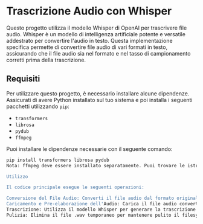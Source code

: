 # Trascrizione Audio con Whisper

Questo progetto utilizza il modello Whisper di OpenAI per trascrivere file audio. Whisper è un modello di intelligenza artificiale potente e versatile addestrato per convertire l'audio in testo. Questa implementazione specifica permette di convertire file audio di vari formati in testo, assicurando che il file audio sia nel formato e nel tasso di campionamento corretti prima della trascrizione.

## Requisiti

Per utilizzare questo progetto, è necessario installare alcune dipendenze. Assicurati di avere Python installato sul tuo sistema e poi installa i seguenti pacchetti utilizzando `pip`:

- `transformers`
- `librosa`
- `pydub`
- `ffmpeg`

Puoi installare le dipendenze necessarie con il seguente comando:

```bash
pip install transformers librosa pydub
Nota: ffmpeg deve essere installato separatamente. Puoi trovare le istruzioni per l'installazione su FFmpeg.org.

Utilizzo

Il codice principale esegue le seguenti operazioni:

Conversione del File Audio: Converti il file audio dal formato originale (ad es., .m4a) in .wav utilizzando pydub. Questo passaggio è necessario perché la libreria soundfile (usata internamente da librosa) non supporta il formato .m4a.
Caricamento e Pre-elaborazione dell'Audio: Carica il file audio convertito utilizzando librosa, impostando il tasso di campionamento a 16.000 Hz, che è il tasso richiesto dal modello Whisper.
Trascrizione: Utilizza il modello Whisper per generare la trascrizione del file audio.
Pulizia: Elimina il file .wav temporaneo per mantenere pulito il filesystem.
